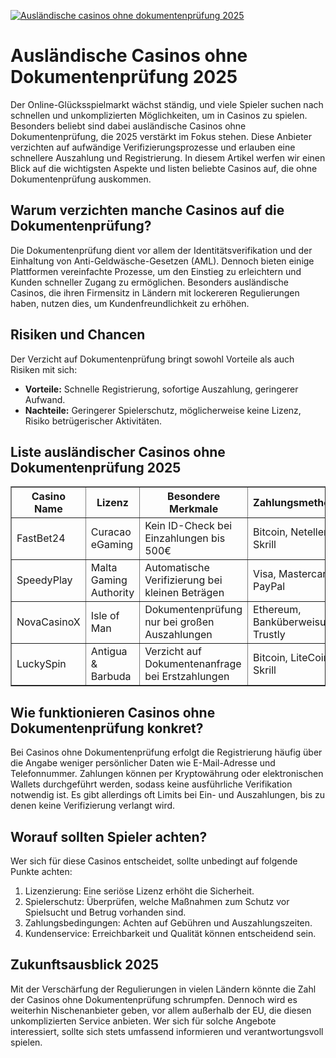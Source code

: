 [![Ausländische casinos ohne dokumentenprüfung 2025](https://123-caf.pages.dev/gitsignup.png)](https://vrmoo.ru/Bt82HjjY)

<h1>Ausländische Casinos ohne Dokumentenprüfung 2025</h1> <p>Der Online-Glücksspielmarkt wächst ständig, und viele Spieler suchen nach schnellen und unkomplizierten Möglichkeiten, um in Casinos zu spielen. Besonders beliebt sind dabei ausländische Casinos ohne Dokumentenprüfung, die 2025 verstärkt im Fokus stehen. Diese Anbieter verzichten auf aufwändige Verifizierungsprozesse und erlauben eine schnellere Auszahlung und Registrierung. In diesem Artikel werfen wir einen Blick auf die wichtigsten Aspekte und listen beliebte Casinos auf, die ohne Dokumentenprüfung auskommen.</p>  <h2>Warum verzichten manche Casinos auf die Dokumentenprüfung?</h2> <p>Die Dokumentenprüfung dient vor allem der Identitätsverifikation und der Einhaltung von Anti-Geldwäsche-Gesetzen (AML). Dennoch bieten einige Plattformen vereinfachte Prozesse, um den Einstieg zu erleichtern und Kunden schneller Zugang zu ermöglichen. Besonders ausländische Casinos, die ihren Firmensitz in Ländern mit lockereren Regulierungen haben, nutzen dies, um Kundenfreundlichkeit zu erhöhen.</p>  <h2>Risiken und Chancen</h2> <p>Der Verzicht auf Dokumentenprüfung bringt sowohl Vorteile als auch Risiken mit sich:</p> <ul>   <li><strong>Vorteile:</strong> Schnelle Registrierung, sofortige Auszahlung, geringerer Aufwand.</li>   <li><strong>Nachteile:</strong> Geringerer Spielerschutz, möglicherweise keine Lizenz, Risiko betrügerischer Aktivitäten.</li> </ul>  <h2>Liste ausländischer Casinos ohne Dokumentenprüfung 2025</h2> <table border="1" cellpadding="8" cellspacing="0" style="border-collapse: collapse; width: 100%;">   <thead>     <tr>       <th>Casino Name</th>       <th>Lizenz</th>       <th>Besondere Merkmale</th>       <th>Zahlungsmethoden</th>     </tr>   </thead>   <tbody>     <tr>       <td>FastBet24</td>       <td>Curacao eGaming</td>       <td>Kein ID-Check bei Einzahlungen bis 500€</td>       <td>Bitcoin, Neteller, Skrill</td>     </tr>     <tr>       <td>SpeedyPlay</td>       <td>Malta Gaming Authority</td>       <td>Automatische Verifizierung bei kleinen Beträgen</td>       <td>Visa, Mastercard, PayPal</td>     </tr>     <tr>       <td>NovaCasinoX</td>       <td>Isle of Man</td>       <td>Dokumentenprüfung nur bei großen Auszahlungen</td>       <td>Ethereum, Banküberweisung, Trustly</td>     </tr>     <tr>       <td>LuckySpin</td>       <td>Antigua & Barbuda</td>       <td>Verzicht auf Dokumentenanfrage bei Erstzahlungen</td>       <td>Bitcoin, LiteCoin, Skrill</td>     </tr>   </tbody> </table>  <h2>Wie funktionieren Casinos ohne Dokumentenprüfung konkret?</h2> <p>Bei Casinos ohne Dokumentenprüfung erfolgt die Registrierung häufig über die Angabe weniger persönlicher Daten wie E-Mail-Adresse und Telefonnummer. Zahlungen können per Kryptowährung oder elektronischen Wallets durchgeführt werden, sodass keine ausführliche Verifikation notwendig ist. Es gibt allerdings oft Limits bei Ein- und Auszahlungen, bis zu denen keine Verifizierung verlangt wird.</p>  <h2>Worauf sollten Spieler achten?</h2> <p>Wer sich für diese Casinos entscheidet, sollte unbedingt auf folgende Punkte achten:</p> <ol>   <li>Lizenzierung: Eine seriöse Lizenz erhöht die Sicherheit.</li>   <li>Spielerschutz: Überprüfen, welche Maßnahmen zum Schutz vor Spielsucht und Betrug vorhanden sind.</li>   <li>Zahlungsbedingungen: Achten auf Gebühren und Auszahlungszeiten.</li>   <li>Kundenservice: Erreichbarkeit und Qualität können entscheidend sein.</li> </ol>  <h2>Zukunftsausblick 2025</h2> <p>Mit der Verschärfung der Regulierungen in vielen Ländern könnte die Zahl der Casinos ohne Dokumentenprüfung schrumpfen. Dennoch wird es weiterhin Nischenanbieter geben, vor allem außerhalb der EU, die diesen unkomplizierten Service anbieten. Wer sich für solche Angebote interessiert, sollte sich stets umfassend informieren und verantwortungsvoll spielen.</p>